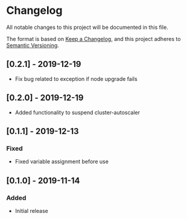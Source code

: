 # Changelog
All notable changes to this project will be documented in this file.

The format is based on [Keep a Changelog](https://keepachangelog.com/en/1.0.0/),
and this project adheres to [Semantic Versioning](https://semver.org/spec/v2.0.0.html).

## [0.2.1] - 2019-12-19
- Fix bug related to exception if node upgrade fails

## [0.2.0] - 2019-12-19
- Added functionality to suspend cluster-autoscaler

## [0.1.1] - 2019-12-13
### Fixed
- Fixed variable assignment before use

## [0.1.0] - 2019-11-14
### Added
- Initial release
